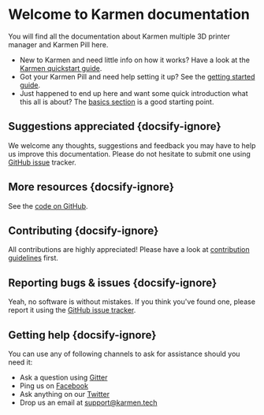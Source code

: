 # Welcome to Karmen documentation

You will find all the documentation about Karmen multiple 3D printer manager and
Karmen Pill here.

* New to Karmen and need little info on how it works? Have a look at the [Karmen quickstart
guide](quickstart.md).
* Got your Karmen Pill and need help setting it up? See the [getting started
guide](pill-getting-started.md).
* Just happened to end up here and want some quick introduction what this all is
  about? The [basics section](about-karmen.md) is a good starting point.

## Suggestions appreciated {docsify-ignore}

We welcome any thoughts, suggestions and feedback you may have to help us improve this documentation. Please do not hesitate
to submit one using [GitHub issue](https://github.com/fragaria/karmen-docs/issues/new) tracker.

## More resources {docsify-ignore}

See the [code on GitHub](https://github.com/fragaria/karmen).

## Contributing {docsify-ignore}

All contributions are highly appreciated! Please have a look at [contribution
guidelines](https://github.com/fragaria/karmen/blob/master/CONTRIBUTING.md)
first.

## Reporting bugs & issues {docsify-ignore}

Yeah, no software is without mistakes. If you think you've found one, please report it
using the [GitHub issue tracker](https://github.com/fragaria/karmen/issues/new).

## Getting help {docsify-ignore}

You can use any of following channels to ask for assistance should you need it:

- Ask a question using [Gitter](https://gitter.im/fragaria/karmen)
- Ping us on [Facebook](https://www.facebook.com/karmen3D/)
- Ask anything on our [Twitter](https://twitter.com/karmen3d)
- Drop us an email at [support@karmen.tech](mailto:support@karmen.tech)
